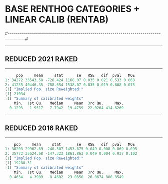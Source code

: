 
# BASE RENTHOG CATEGORIES + LINEAR CALIB (RENTAB) 




#--------------------------------------------------------------------------------------#

---

## REDUCED 2021 RAKED

---

```r  
     pop     mean     stat      se   RSE   dif  pval   MOE
1: 34272 33543.58 -728.424 1168.07 0.035 0.021 0.533 0.068
2: 41235 40446.35 -788.654 1538.07 0.035 0.019 0.608 0.075
[1] "Implied Pop. size Reweighted:"
[1] 21034
[1] "Summary of calibrated weights"
    Min.  1st Qu.   Median     Mean  3rd Qu.     Max. 
  0.1293   1.9517   7.7942  19.4759  22.0264 414.6269 
```



---

## REDUCED 2016 RAKED

---

```r
    pop     mean     stat       se   RSE   dif  pval   MOE
1: 30203 29962.69 -240.307 1453.675 0.049 0.008 0.869 0.095
2: 35772 35624.68 -147.323 1861.863 0.049 0.004 0.937 0.102
[1] "Implied Pop. size Reweighted:"
[1] 19280.31
[1] "Summary of calibrated weights"
    Min.  1st Qu.   Median     Mean  3rd Qu.     Max. 
  0.4634   4.3909   8.4602  23.0350  26.0674 800.8549 
```

